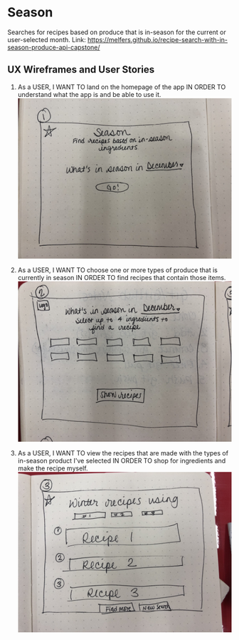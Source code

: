 # Season
Searches for recipes based on produce that is in-season for the current or user-selected month.
Link: https://melfers.github.io/recipe-search-with-in-season-produce-api-capstone/

## UX Wireframes and User Stories

1. As a USER, I WANT TO land on the homepage of the app IN ORDER TO understand what the app is and be able to use it. 
![image of wireframe for homepage](https://github.com/melfers/recipe-search-with-in-season-produce-api-capstone/blob/master/img1.jpg)

2. As a USER, I WANT TO choose one or more types of produce that is currently in season IN ORDER TO find recipes that contain those items.
![image of wireframe for page to choose which produce to find recipes for](https://github.com/melfers/recipe-search-with-in-season-produce-api-capstone/blob/master/img2.jpg)

3. As a USER, I WANT TO view the recipes that are made with the types of in-season product I've selected IN ORDER TO shop for ingredients and make the recipe myself. 
![image of wireframe for page to display recipes](https://github.com/melfers/recipe-search-with-in-season-produce-api-capstone/blob/master/img3.jpg)
